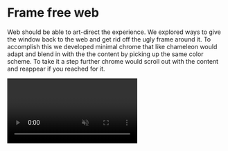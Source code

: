 # Frame free web



Web should be able to art-direct the experience. We explored ways to give the window back to the web and get rid off the ugly frame around it. To accomplish this we developed minimal chrome that like chameleon would adapt and blend in with the the content by picking up the same color scheme. To take it a step further chrome would scroll out with the content and reappear if you reached for it.



<video autoplay loop controls muted="true" src="./frameless-ui.mp4" />

<center>Little demo showing blending chrome & task switching</center>



The browser is actually an OS in disguise. It needs better task switching solution than tabs that force some users to a constant maintenance or cause them to give up and declare tab bankruptcy.  In this concept we explored using the same metaphor as found in the operating systems.



![image-20200201155532694](image-20200201155532694.png)



![image-20200201155600892](image-20200201155600892.png)



![image-20200201155553178](image-20200201155553178.png)



We have learned that OS task switching worked really well for small number of tabs and ordering them by access recency was great. However it did not work all that well with large number of tabs. We also explored grouping tabs by top level domain, similar to how MacOS groups windows by application.

Minimal, content blending chrome felt amazing. It is something that we kept in all the future concepts with some minor changes.